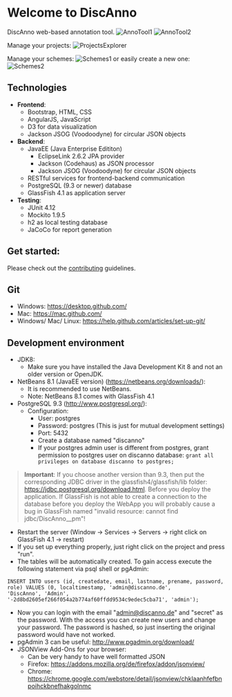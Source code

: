 # Welcome to DiscAnno
DiscAnno web-based annotation tool.
![AnnoTool1](https://cloud.githubusercontent.com/assets/7132775/13761225/943137e0-ea37-11e5-832e-e129b086f7fa.jpg)
![AnnoTool2](https://cloud.githubusercontent.com/assets/7132775/13761479/2c65b9cc-ea39-11e5-94e1-b401535a552e.png)

Manage your projects:
![ProjectsExplorer](https://cloud.githubusercontent.com/assets/7132775/13761517/6ae1a760-ea39-11e5-87b2-142d678464c8.png)

Manage your schemes:
![Schemes1](https://cloud.githubusercontent.com/assets/7132775/13761592/dcfb44e6-ea39-11e5-8942-80c7c599d8b5.png)
or easily create a new one:
![Schemes2](https://cloud.githubusercontent.com/assets/7132775/13761593/dd23bc0a-ea39-11e5-95e1-fe99c3943630.png)

## Technologies
* **Frontend**:
  * Bootstrap, HTML, CSS
  * AngularJS, JavaScript
  * D3 for data visualization
  * Jackson JSOG (Voodoodyne) for circular JSON objects
* **Backend**:
  * JavaEE (Java Enterprise Edititon)
    * EclipseLink 2.6.2 JPA provider
    * Jackson (Codehaus) as JSON processor
    * Jackson JSOG (Voodoodyne) for circular JSON objects
  * RESTful services for frontend-backend communication
  * PostgreSQL (9.3 or newer) database
  * GlassFish 4.1 as application server
* **Testing**:
  * JUnit 4.12
  * Mockito 1.9.5
  * h2 as local testing database
  * JaCoCo for report generation

## Get started:
Please check out the [contributing](https://github.com/annefried/discanno/blob/master/CONTRIBUTING.md) guidelines.

## Git
* Windows: https://desktop.github.com/
* Mac: https://mac.github.com/
* Windows/ Mac/ Linux: https://help.github.com/articles/set-up-git/

## Development environment
* JDK8:
  * Make sure you have installed the Java Development Kit 8 and not an older version or OpenJDK.
* NetBeans 8.1 (JavaEE version) (https://netbeans.org/downloads/):
  * It is recommended to use NetBeans.
  * Note: NetBeans 8.1 comes with GlassFish 4.1
* PostgreSQL 9.3 (http://www.postgresql.org/):
  * Configuration:
    * User: postgres
    * Password: postgres (This is just for mutual development settings)
    * Port: 5432
    * Create a database named "discanno"
    * If your postgres admin user is different from postgres, grant permission to postgres user on discanno database:
    ````grant all privileges on database discanno to postgres;````


>**Important**: If you choose another version than 9.3, then put the corresponding JDBC driver in the glassfish4/glassfish/lib folder: https://jdbc.postgresql.org/download.html. Before you deploy the application. If GlassFish is not able to create a connection to the database before you deploy the WebApp you will probably cause a bug in GlassFish named "invalid resource: cannot find jdbc/DiscAnno__pm"!

* Restart the server (Window → Services → Servers → right click on GlassFish 4.1 → restart)
* If you set up everything properly, just right click on the project and press "run".
* The tables will be automatically created. To gain access execute the following statement via psql shell or pgAdmin:
````
INSERT INTO users (id, createdate, email, lastname, prename, password, role) VALUES (0, localtimestamp, 'admin@discanno.de',
'DiscAnno', 'Admin', '-2d8bd2605ef266f054a2b774af60ffdd9534c9edec5cba71', 'admin');
````
* Now you can login with the email "admin@discanno.de" and "secret" as the password. With the access you can create new users and change your password. The password is hashed, so just inserting the original password would have not worked.
* pgAdmin 3 can be useful: http://www.pgadmin.org/download/
* JSONView Add-Ons for your browser:
  * Can be very handy to have well formatted JSON
  * Firefox: https://addons.mozilla.org/de/firefox/addon/jsonview/
  * Chrome: https://chrome.google.com/webstore/detail/jsonview/chklaanhfefbnpoihckbnefhakgolnmc
  


